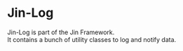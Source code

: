# Jin-Log

Jin-Log is part of the Jin Framework.  
It contains a bunch of utility classes to log and notify data.
